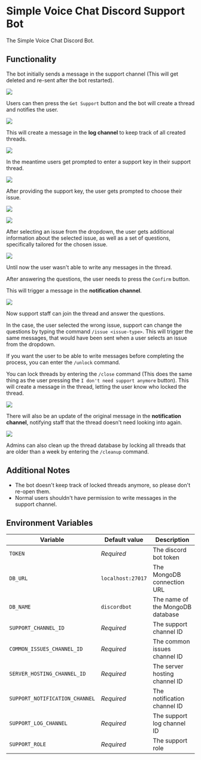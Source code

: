 # Simple Voice Chat Discord Support Bot

The Simple Voice Chat Discord Bot.

## Functionality

The bot initially sends a message in the support channel (This will get deleted and re-sent after the bot restarted).

![](https://user-images.githubusercontent.com/13237524/184628361-32bb9b74-1ffd-4605-abbb-60df6121b31e.png)

Users can then press the `Get Support` button and the bot will create a thread and notifies the user.

![](https://user-images.githubusercontent.com/13237524/184628557-c643f63d-f8b8-4ccf-8566-f208e7d331d1.png)

This will create a message in the **log channel** to keep track of all created threads.

![](https://user-images.githubusercontent.com/13237524/184628639-c5156364-889b-4117-870e-d86a0c5189de.png)

In the meantime users get prompted to enter a support key in their support thread.

![](https://user-images.githubusercontent.com/13237524/184628755-89b4fb1b-35ab-4326-90de-83854a7216da.png)

After providing the support key, the user gets prompted to choose their issue.

![](https://user-images.githubusercontent.com/13237524/184632963-f7430ea7-e730-4161-84a5-02671471074f.png)

![](https://user-images.githubusercontent.com/13237524/184629309-882451b8-5d1f-4562-bd64-a12fbd2a2807.png)

After selecting an issue from the dropdown, the user gets additional information about the selected issue,
as well as a set of questions, specifically tailored for the chosen issue.

![](https://user-images.githubusercontent.com/13237524/184633154-5d3d3dfd-41c9-4033-9664-317989c5105a.png)

Until now the user wasn't able to write any messages in the thread.

After answering the questions, the user needs to press the `Confirm` button.

This will trigger a message in the **notification channel**.

![](https://user-images.githubusercontent.com/13237524/184633681-82e4f921-196c-4dbe-a929-7d12ddee1822.png)

Now support staff can join the thread and answer the questions.

In the case, the user selected the wrong issue,
support can change the questions by typing the command `/issue <issue-type>`.
This will trigger the same messages, that would have been sent when a user selects an issue from the dropdown.

If you want the user to be able to write messages before completing the process, you can enter the `/unlock` command.

You can lock threads by entering the `/close` command
(This does the same thing as the user pressing the `I don't need support anymore` button).
This will create a message in the thread, letting the user know who locked the thread.

![](https://user-images.githubusercontent.com/13237524/184634478-3a3c4585-3651-474a-a5c3-eda65d0b2e3f.png)

There will also be an update of the original message in the **notification channel**,
notifying staff that the thread doesn't need looking into again.

![](https://user-images.githubusercontent.com/13237524/184634574-decdad13-0021-45fb-b28a-571d781c24c9.png)

Admins can also clean up the thread database by locking all threads that are older than a week
by entering the `/cleanup` command.

## Additional Notes

- The bot doesn't keep track of locked threads anymore, so please don't re-open them.
- Normal users shouldn't have permission to write messages in the support channel.

## Environment Variables

| Variable                       | Default value     | Description                                          |
|--------------------------------|-------------------|------------------------------------------------------|
| `TOKEN`                        | *Required*        | The discord bot token                                |
| `DB_URL`                       | `localhost:27017` | The MongoDB connection URL                           |
| `DB_NAME`                      | `discordbot`      | The name of the MongoDB database                     |
| `SUPPORT_CHANNEL_ID`           | *Required*        | The support channel ID                               |
| `COMMON_ISSUES_CHANNEL_ID`     | *Required*        | The common issues channel ID                         |
| `SERVER_HOSTING_CHANNEL_ID`    | *Required*        | The server hosting channel ID                        |
| `SUPPORT_NOTIFICATION_CHANNEL` | *Required*        | The notification channel ID                          |
| `SUPPORT_LOG_CHANNEL`          | *Required*        | The support log channel ID                           |
| `SUPPORT_ROLE`                 | *Required*        | The support role                                     |
